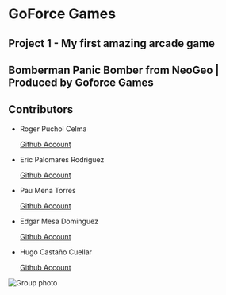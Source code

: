 <link rel="stylesheet" type="text/css" href="path/to/custom.css"> <body {background-color: black;}>

# GoForce Games
## Project 1 - My first amazing arcade game

## **Bomberman Panic Bomber from NeoGeo | Produced by Goforce Games**

## **Contributors**
* Roger Puchol Celma

  [Github Account](https://github.com/Ropuce)

* Eric Palomares Rodriguez

  [Github Account](https://github.com/errico6)

* Pau Mena Torres

  [Github Account](https://github.com/PauMenaTorres)

* Edgar Mesa Dominguez 

  [Github Account](https://github.com/edgarmd1)

* Hugo Castaño Cuellar

  [Github Account](https://github.com/HentSenp)

![Group photo](https://user-images.githubusercontent.com/117993994/222914726-9e7c26ed-b7f6-4290-9ac0-73f24d94d440.png)
